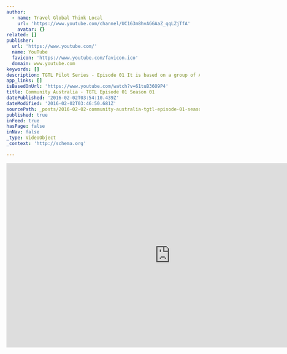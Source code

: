 ```yaml
---
author:
  - name: Travel Global Think Local
    url: 'https://www.youtube.com/channel/UC163m8hvAGGAaZ_qqLZjTfA'
    avatar: {}
related: []
publisher:
  url: 'https://www.youtube.com/'
  name: YouTube
  favicon: 'https://www.youtube.com/favicon.ico'
  domain: www.youtube.com
keywords: []
description: TGTL Pilot Series - Episode 01 It is based on a group of Australian Aboriginal entrepreneurs in Tropical North Queensland. This episode is about communities who face shared challenges of finding meaningful local employment and sustaining their traditions and culture. The Bama Way is a group of small business owners who have come together to meet these challenges.
app_links: []
isBasedOnUrl: 'https://www.youtube.com/watch?v=61tuB36O9P4'
title: Community Australia - TGTL Episode 01 Season 01
datePublished: '2016-02-02T03:54:10.439Z'
dateModified: '2016-02-02T03:46:50.681Z'
sourcePath: _posts/2016-02-02-community-australia-tgtl-episode-01-season-01.md
published: true
inFeed: true
hasPage: false
inNav: false
_type: VideoObject
_context: 'http://schema.org'

---
```

<iframe src="https://cdn.embedly.com/widgets/media.html?src=https%3A%2F%2Fwww.youtube.com%2Fembed%2F61tuB36O9P4%3Ffeature%3Doembed&amp;url=https%3A%2F%2Fwww.youtube.com%2Fwatch%3Fv%3D61tuB36O9P4&amp;image=https%3A%2F%2Fi.ytimg.com%2Fvi%2F61tuB36O9P4%2Fhqdefault.jpg&amp;key=b7d04c9b404c499eba89ee7072e1c4f7&amp;type=text%2Fhtml&amp;schema=youtube" width="854" height="480" scrolling="no" frameborder="0" allowfullscreen="allowfullscreen" style=""></iframe>